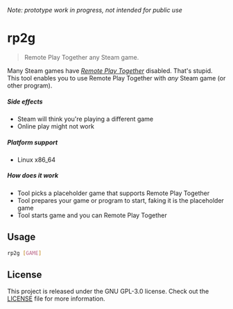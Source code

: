 _Note: prototype work in progress, not intended for public use_

# rp2g

> Remote Play Together any Steam game.

Many Steam games have [_Remote Play Together_][steam-page] disabled.
That's stupid.
This tool enables you to use Remote Play Together with _any_ Steam game (or
other program).

##### Side effects
- Steam will think you're playing a different game
- Online play might not work

##### Platform support
- Linux x86_64

##### How does it work
- Tool picks a placeholder game that supports Remote Play Together
- Tool prepares your game or program to start, faking it is the placeholder game
- Tool starts game and you can Remote Play Together

## Usage
```bash
rp2g [GAME]
```

## License
This project is released under the GNU GPL-3.0 license.
Check out the [LICENSE](LICENSE) file for more information.

[steam-page]: https://store.steampowered.com/remoteplay/#together
